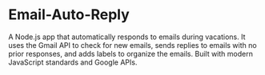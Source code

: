 # Email-Auto-Reply
A Node.js app that automatically responds to emails during vacations. It uses the Gmail API to check for new emails, sends replies to emails with no prior responses, and adds labels to organize the emails. Built with modern JavaScript standards and Google APIs.
